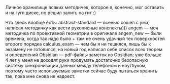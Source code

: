 Личное хранилище всяких методичек, которое я, конечно, мог оставить и на гугл диске, но решил залить на гит :)

Что здесь вообще есть:
abstract-standard — осенью сошёл с ума, написал методичку как вести рукописные конспекты)))
angem — моя методичка по проективной геометрии в оригинале
angem_new — были времена, когда так надо было + там не очень удачный тех поверхностей второго порядка
calculus_exam — чем бы я ни тешился, лишь бы к экзамену не готовился, на новый год написал себе список всех теорем и определений
Obsidian — pdf-файлы заметок из Obsidian; уже больше 4 лет у меня не доходят руки продумать достаточно безопасную систему синхронизации данных между телефоном и ноутбуком, поэтому часто используемые заметки сейчас буду пытаться хранить так, пока мне снова не надоест.